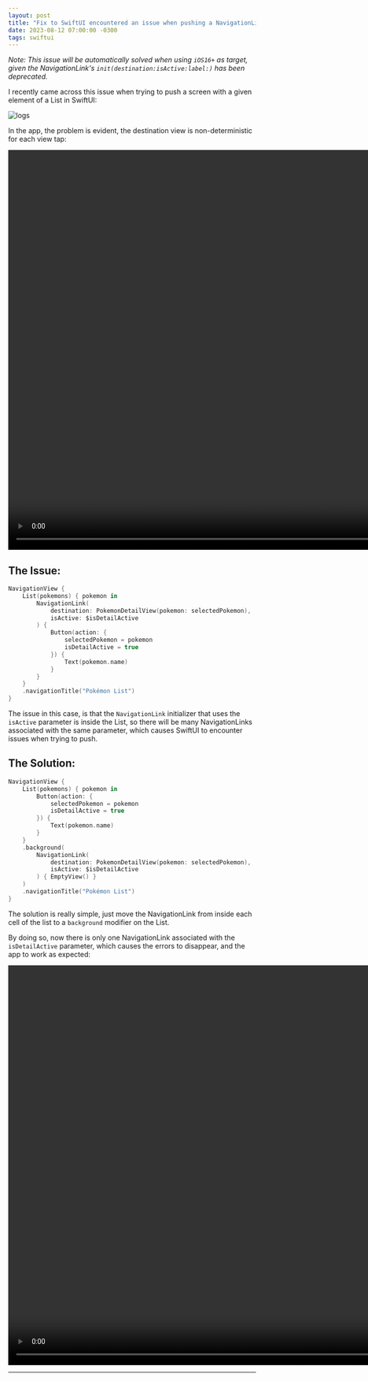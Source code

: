 ```yaml
---
layout: post
title: "Fix to SwiftUI encountered an issue when pushing a NavigationLink"
date: 2023-08-12 07:00:00 -0300
tags: swiftui
---
```


*Note: This issue will be automatically solved when using `iOS16+` as target, given the NavigationLink's `init(destination:isActive:label:)` has been deprecated.*

I recently came across this issue when trying to push a screen with a given element of a List in SwiftUI:

![logs]({{static.static_files}}/resources/swiftui-navigation-link-issue/log.png)

In the app, the problem is evident, the destination view is non-deterministic for each view tap:

<video width="909" height="812" controls>
    <source src="{{static.static_files}}/resources/swiftui-navigation-link-issue/issue.mp4" type="video/mp4">
</video>


## The Issue:

```swift
NavigationView {
    List(pokemons) { pokemon in
        NavigationLink(
            destination: PokemonDetailView(pokemon: selectedPokemon),
            isActive: $isDetailActive
        ) {
            Button(action: {
                selectedPokemon = pokemon
                isDetailActive = true
            }) {
                Text(pokemon.name)
            }
        }
    }
    .navigationTitle("Pokémon List")
}
```

The issue in this case, is that the `NavigationLink` initializer that uses the `isActive` parameter is inside the List, so there will be many NavigationLinks associated with the same parameter, which causes SwiftUI to encounter issues when trying to push.

## The Solution:

```swift
NavigationView {
    List(pokemons) { pokemon in
        Button(action: {
            selectedPokemon = pokemon
            isDetailActive = true
        }) {
            Text(pokemon.name)
        }
    }
    .background(
        NavigationLink(
            destination: PokemonDetailView(pokemon: selectedPokemon),
            isActive: $isDetailActive
        ) { EmptyView() }
    )
    .navigationTitle("Pokémon List")
}
```

The solution is really simple, just move the NavigationLink from inside each cell of the list to a `background` modifier on the List.

By doing so, now there is only one NavigationLink associated with the `isDetailActive` parameter, which causes the errors to disappear, and the app to work as expected:

<video width="909" height="812" controls>
    <source src="{{static.static_files}}/resources/swiftui-navigation-link-issue/fix.mp4" type="video/mp4">
</video>

---